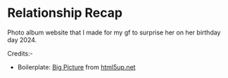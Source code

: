 # Relationship Recap

Photo album website that I made for my gf to surprise her on her birthday day 2024.

Credits:-

* Boilerplate: [Big Picture](https://html5up.net/big-picture) from [html5up.net](https://html5up.net/)

